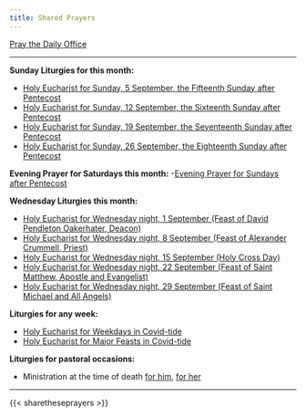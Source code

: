 ```yaml
---
title: Shared Prayers
---
```


[Pray the Daily Office](daily/)

-------------
**Sunday Liturgies for this month:**
- [Holy Eucharist for Sunday, 5 September, the Fifteenth Sunday after Pentecost](archive/2021/auto/proper18)
- [Holy Eucharist for Sunday, 12 September, the Sixteenth Sunday after Pentecost](archive/2021/auto/proper19)
- [Holy Eucharist for Sunday, 19 September, the Seventeenth Sunday after Pentecost](archive/2021/auto/proper20)
- [Holy Eucharist for Sunday, 26 September, the Eighteenth Sunday after Pentecost](archive/2021/auto/proper21)

**Evening Prayer for Saturdays this month:**
-[Evening Prayer for Sundays after Pentecost](daily/ep/ep-pentecost-sun/)

**Wednesday Liturgies this month:**
- [Holy Eucharist for Wednesday night, 1 September (Feast of David Pendleton Oakerhater, Deacon)](archive/2021/he-covid-oakerhater)
- [Holy Eucharist for Wednesday night, 8 September (Feast of Alexander Crummell, Priest)](archive/2021/he-covid-alexandercrummell)
- [Holy Eucharist for Wednesday night, 15 September (Holy Cross Day)](archive/2021/auto/holycross)
- [Holy Eucharist for Wednesday night, 22 September (Feast of Saint Matthew, Apostle and Evangelist)](archive/2021/auto/stmatthew)
- [Holy Eucharist for Wednesday night, 29 September (Feast of Saint Michael and All Angels)](archive/2021/auto/stmichaelallangels)

**Liturgies for any week:**
- [Holy Eucharist for Weekdays in Covid-tide](archive/he-covid-weekday)
- [Holy Eucharist for Major Feasts in Covid-tide](archive/he-covid-feasts)

**Liturgies for pastoral occasions:**
- Ministration at the time of death [for him](archive/occasions/atdeath-m), [for her](archive/occasions/atdeath-f)
------------

{{< sharetheseprayers >}}
